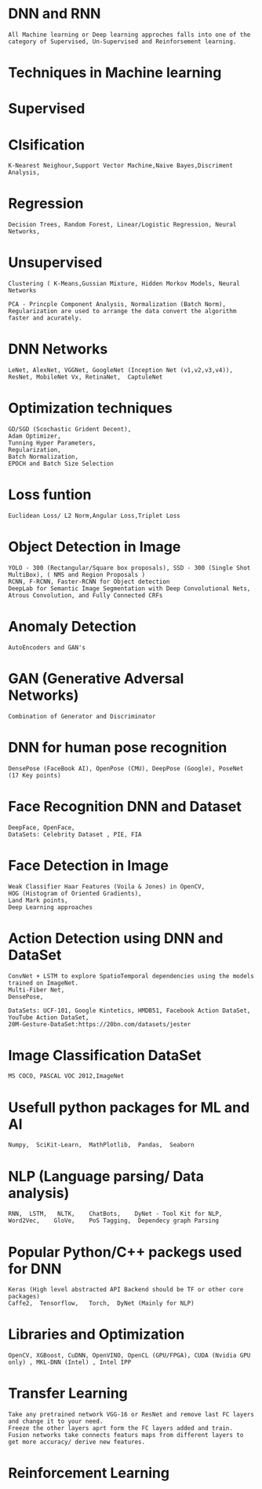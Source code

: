 # DNN and RNN  
    All Machine learning or Deep learning approches falls into one of the category of Supervised, Un-Supervised and Reinforsement learning. 

# Techniques in Machine learning
 # Supervised
   # Clsification
    K-Nearest Neighour,Support Vector Machine,Naive Bayes,Discriment Analysis,
   # Regression
    Decision Trees, Random Forest, Linear/Logistic Regression, Neural Networks,
 # Unsupervised 
    Clustering ( K-Means,Gussian Mixture, Hidden Morkov Models, Neural Networks
   
    PCA - Princple Component Analysis, Normalization (Batch Norm), Regularization are used to arrange the data convert the algorithm faster and acurately.

# DNN Networks 
    LeNet, AlexNet, VGGNet, GoogleNet (Inception Net (v1,v2,v3,v4)), ResNet, MobileNet Vx, RetinaNet,  CaptuleNet

# Optimization techniques
    GD/SGD (Scochastic Grident Decent),
    Adam Optimizer,
    Tunning Hyper Parameters,
    Regularization,
    Batch Normalization,
    EPOCH and Batch Size Selection

# Loss funtion
    Euclidean Loss/ L2 Norm,Angular Loss,Triplet Loss

# Object Detection in Image
    YOLO - 300 (Rectangular/Square box proposals), SSD - 300 (Single Shot MultiBox), ( NMS and Region Proposals )
    RCNN, F-RCNN, Faster-RCNN for Object detection   
    DeepLab for Semantic Image Segmentation with Deep Convolutional Nets, Atrous Convolution, and Fully Connected CRFs

# Anomaly Detection
    AutoEncoders and GAN's

# GAN (Generative Adversal Networks)
    Combination of Generator and Discriminator

# DNN for human pose recognition
    DensePose (FaceBook AI), OpenPose (CMU), DeepPose (Google), PoseNet (17 Key points)

# Face Recognition DNN and Dataset
    DeepFace, OpenFace,
    DataSets: Celebrity Dataset , PIE, FIA

# Face Detection in Image
    Weak Classifier Haar Features (Voila & Jones) in OpenCV,
    HOG (Histogram of Oriented Gradients),
    Land Mark points,
    Deep Learning approaches 

# Action Detection using DNN and DataSet
    ConvNet + LSTM to explore SpatioTemporal dependencies using the models trained on ImageNet.
    Multi-Fiber Net,
    DensePose,
    
    DataSets: UCF-101, Google Kintetics, HMDB51, Facebook Action DataSet, YouTube Action DataSet,
    20M-Gesture-DataSet:https://20bn.com/datasets/jester
    
# Image Classification DataSet
    MS COCO, PASCAL VOC 2012,ImageNet
   
     
# Usefull python packages for ML and AI
    Numpy,  SciKit-Learn,  MathPlotlib,  Pandas,  Seaborn
    
# NLP (Language parsing/ Data analysis)
    RNN,  LSTM,   NLTK,    ChatBots,    DyNet - Tool Kit for NLP,    Word2Vec,    GloVe,    PoS Tagging,  Dependecy graph Parsing
    
# Popular Python/C++ packegs used for DNN
    Keras (High level abstracted API Backend should be TF or other core packages)
    Caffe2,  Tensorflow,   Torch,  DyNet (Mainly for NLP)
    
# Libraries and Optimization
    OpenCV, XGBoost, CuDNN, OpenVINO, OpenCL (GPU/FPGA), CUDA (Nvidia GPU only) , MKL-DNN (Intel) , Intel IPP
    
# Transfer Learning
    Take any pretrained network VGG-16 or ResNet and remove last FC layers and change it to your need. 
    Freeze the other layers aprt form the FC layers added and train.
    Fusion networks take connects featurs maps from different layers to get more accuracy/ derive new features. 

# Reinforcement Learning
    





